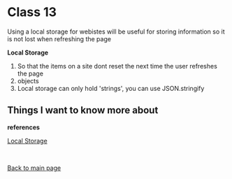 # Class 13

Using a local storage for webistes will be useful for storing information so it is not lost when refreshing the page

**Local Storage**
1. So that the items on a site dont reset the next time the user refreshes the page
2. objects
3. Local storage can only hold 'strings', you can use JSON.stringify

## Things I want to know more about

**references**

[Local Storage](https://www.smashingmagazine.com/2010/10/local-storage-and-how-to-use-it/)

<br>

[Back to main page](https://vadengrey.github.io/reading-notes/)